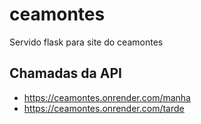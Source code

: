 # ceamontes

Servido flask para site do ceamontes

## Chamadas da API
- https://ceamontes.onrender.com/manha
- https://ceamontes.onrender.com/tarde
